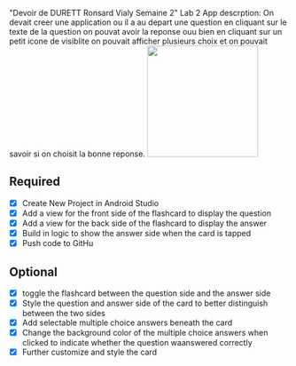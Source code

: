 "Devoir de DURETT Ronsard Vialy Semaine 2" 
Lab 2
App descrption: On devait creer une application ou il a au depart une question en cliquant sur le texte de la question on pouvat avoir la reponse ouu bien en cliquant sur un petit icone de visiblite on pouvait afficher plusieurs choix et on pouvait savoir si on  choisit la bonne reponse. 
<img src="devoirgif.gif" width=200><br>
## Required
- [x] Create New Project in Android Studio
- [x] Add a view for the front side of the flashcard to display the question
- [x] Add a view for the back side of the flashcard to display the answer
- [x] Build in logic to show the answer side when the card is tapped
- [x] Push code to GitHu
## Optional
- [x] toggle the flashcard between the question side and the answer side
- [x] Style the question and answer side of the card to better distinguish between the two sides
- [x] Add selectable multiple choice answers beneath the card
- [x] Change the background color of the multiple choice answers when clicked to indicate whether the question waanswered correctly
- [x] Further customize and style the card